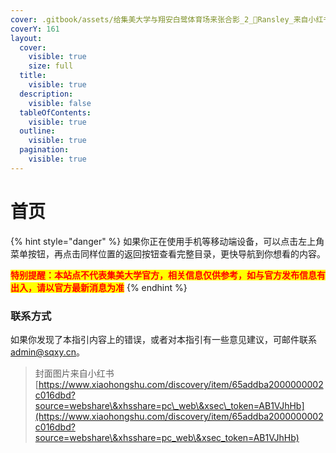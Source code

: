 ```yaml
---
cover: .gitbook/assets/给集美大学与翔安白鹭体育场来张合影_2_📸Ransley_来自小红书网页版.jpg
coverY: 161
layout:
  cover:
    visible: true
    size: full
  title:
    visible: true
  description:
    visible: false
  tableOfContents:
    visible: true
  outline:
    visible: true
  pagination:
    visible: true
---
```


# 首页

{% hint style="danger" %}
如果你正在使用手机等移动端设备，可以点击左上角菜单按钮，再点击同样位置的返回按钮查看完整目录，更快导航到你想看的内容。&#x20;

<mark style="color:red;">**特别提醒：本站点不代表集美大学官方，相关信息仅供参考，如与官方发布信息有出入，请以官方最新消息为准**</mark>
{% endhint %}

### 联系方式

如果你发现了本指引内容上的错误，或者对本指引有一些意见建议，可邮件联系[admin@sqxy.cn](mailto:admin@sqxy.cn)。



> 封面图片来自小红书[https://www.xiaohongshu.com/discovery/item/65addba2000000002c016dbd?source=webshare\&xhsshare=pc\_web\&xsec\_token=AB1VJhHb](https://www.xiaohongshu.com/discovery/item/65addba2000000002c016dbd?source=webshare\&xhsshare=pc_web\&xsec_token=AB1VJhHb)
